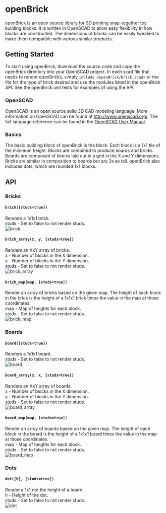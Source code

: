 # openBrick

openBrick is an open source library for 3D printing snap-together toy building blocks.  It is written in OpenSCAD to allow easy flexibility in how blocks are constructed.  The dimensions of blocks can be easily tweaked to make them compatible with various similar products.

## Getting Started

To start using openBrick, download the source code and copy the openBrick directory into your OpenSCAD project.  In each scad file that needs to render openBricks, simply `include <openBrick/brick.scad>` or the file for the type of brick desired and use the modules listed in the openBrick API.  See the openBrick unit tests for examples of using the API.

### OpenSCAD

OpenSCAD is an open source solid 3D CAD modeling language.  More information on OpenSCAD can be found at http://www.openscad.org/.  The full language reference can be found in the [OpenSCAD User Manual](https://en.wikibooks.org/wiki/OpenSCAD_User_Manual/The_OpenSCAD_Language).

### Basics

The basic building block of openBrick is the block.  Each block is a 1x1 tile of the minimum height.  Blocks are combined to produce boards and bricks.  Boards are composed of blocks laid out in a grid in the X and Y dimensions.  Bricks are similar in composition to boards but are 3x as tall.  openBrick also includes dots, which are rounded 1x1 blocks.

## API

### Bricks

#### `brick([studs=true])`
Renders a 1x1x1 brick.  
studs - Set to false to not render studs.  
![brick](images/brick.png)

#### `brick_array(x, y, [studs=true])`
Renders an XxY array of bricks.  
x - Number of blocks in the X dimension.  
y - Number of blocks in the Y dimension.  
studs - Set to false to not render studs.  
![brick_array](images/brick_array.png)

#### `brick_map(map, [studs=true])`
Render an array of bricks based on the given map.  The height of each block in the brick is the height of a 1x1x1 brick times the value in the map at those coordinates.  
map - Map of heights for each block.  
studs - Set to false to not render studs.  
![brick_map](images/brick_map.png)

### Boards

#### `board([studs=true])`
 Renders a 1x1x1 board.  
 studs - Set to false to not render studs.  
 ![board](images/board.png)

#### `board_array(x, x, [studs=true])`
Renders an XxY array of boards.  
x - Number of blocks in the X dimension.  
y - Number of blocks in the Y dimension.  
studs - Set to false to not render studs.  
![board_array](images/board_array.png)

#### `board_map(map, [studs=true])`
Render an array of boards based on the given map.  The height of each block in the board is the height of a 1x1x1 board times the value in the map at those coordinates.  
map - Map of heights for each block.  
studs - Set to false to not render studs.  
![board_map](images/board_map.png)

### Dots

#### `dot([h], [studs=true])`
Render a 1x1 dot the height of a board.  
h - Height of the dot.  
studs - Set to false to not render studs.  
![dot](images/dot.png)
